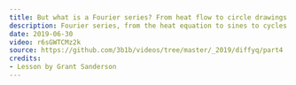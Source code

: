 ```yaml
---
title: But what is a Fourier series? From heat flow to circle drawings | DE4
description: Fourier series, from the heat equation to sines to cycles.
date: 2019-06-30
video: r6sGWTCMz2k
source: https://github.com/3b1b/videos/tree/master/_2019/diffyq/part4
credits:
- Lesson by Grant Sanderson
---
```

